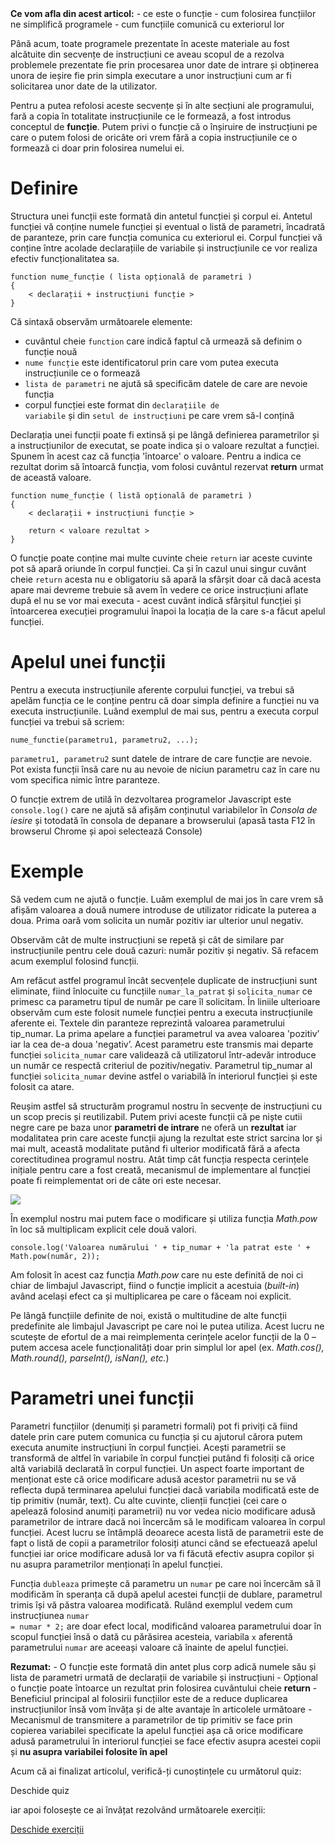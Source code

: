 <div class="knowledge-box">
<strong>Ce vom afla din acest articol:</strong>
- ce este o funcție
- cum folosirea funcțiilor ne simplifică programele
- cum funcțiile comunică cu exteriorul lor
</div>

Până acum, toate programele prezentate în aceste materiale au fost alcătuite din secvențe de instrucțiuni ce aveau scopul de a rezolva problemele prezentate fie prin procesarea unor date de intrare și obținerea unora de ieșire fie prin simpla executare a unor instrucțiuni cum ar fi solicitarea unor date de la utilizator.

Pentru a putea refolosi aceste secvențe și în alte secțiuni ale programului, fară a copia în totalitate instrucțiunile ce le formează, a fost introdus conceptul de **funcție**. Putem privi o funcție că o înșiruire de instrucțiuni pe care o putem folosi de oricâte ori vrem fără a copia instrucțiunile ce o formează ci doar prin folosirea numelui ei.

# Definire #
Structura unei funcții este formată din antetul funcției și corpul ei. Antetul funcției vă conține numele funcției și eventual o listă de parametri, încadrată de paranteze, prin care funcția comunica cu exteriorul ei. Corpul funcției vă conține între acolade declarațiile de variabile și instrucțiunile ce vor realiza efectiv funcționalitatea sa.

```
function nume_funcție ( lista opțională de parametri )
{
    < declarații + instrucțiuni funcție >
}
```

Că sintaxă observăm următoarele elemente:
- cuvântul cheie <code>function</code> care indică faptul că urmează să definim o funcție nouă
- <code>nume funcție</code> este identificatorul prin care vom putea executa instrucțiunile ce o formează
- <code>lista de parametri</code> ne ajută să specificăm datele de care are nevoie funcția
- corpul funcției este format din <code>declarațiile de variabile</code> și din <code>setul de instrucțiuni</code> pe care vrem să-l conțină

Declarația unei funcții poate fi extinsă și pe lângă definierea parametrilor și a instrucțiunilor de executat, se poate indica și o valoare rezultat a funcției. Spunem în acest caz că funcția 'întoarce' o valoare. Pentru a indica ce rezultat dorim să întoarcă funcția, vom folosi cuvântul rezervat **return** urmat de această valoare.

```
function nume_funcție ( listă opțională de parametri )
{
    < declarații + instrucțiuni funcție >
	
    return < valoare rezultat >
}
```

O funcție poate conține mai multe cuvinte cheie <code>return</code> iar aceste cuvinte pot să apară oriunde în corpul funcției. Ca și în cazul unui singur cuvânt cheie <code>return</code> acesta nu e obligatoriu să apară la sfârșit doar că dacă acesta apare mai devreme trebuie să avem în vedere ce orice instrucțiuni aflate după el nu se vor mai executa - acest cuvânt indică sfârșitul funcției și întoarcerea execuției programului înapoi la locația de la care s-a făcut apelul funcției.

# Apelul unei funcții #
Pentru a executa instrucțiunile aferente corpului funcției, va trebui să apelăm funcția ce le conține pentru că doar simpla definire a funcției nu va executa instrucțiunile. Luând exemplul de mai sus, pentru a executa corpul funcției va trebui să scriem:

``` nume_functie(parametru1, parametru2, ...); ```

``` parametru1, parametru2 ``` sunt datele de intrare de care funcție are nevoie. Pot exista funcții însă care nu au nevoie de niciun parametru caz în care nu vom specifica nimic între paranteze.

<div class="info-box">O funcție extrem de utilă în dezvoltarea programelor Javascript este <code>console.log()</code> care ne ajută să afișăm conținutul variabilelor în <em>Consola de iesire</em> și totodată în consola de depanare a browserului (apasă tasta F12 în browserul Chrome și apoi selectează Console)</div>

# Exemple #
Să vedem cum ne ajută o funcție. Luăm exemplul de mai jos în care vrem să afișăm valoarea a două numere introduse de utilizator ridicate la puterea a doua. Prima oară vom solicita un număr pozitiv iar ulterior unul negativ.

<div class="algovis" config-id="functii-basics.json" av-selected="2"></div>

Observăm cât de multe instrucțiuni se repetă și cât de similare par instrucțiunile pentru cele două cazuri: număr pozitiv și negativ. Să refacem acum exemplul folosind funcții.

<div class="algovis" config-id="functii-basics.json" av-selected="3"></div>

Am refăcut astfel programul încât secvențele duplicate de instrucțiuni sunt eliminate, fiind înlocuite cu funcțiile <code>numar_la_patrat</code> și <code>solicita_numar</code> ce primesc ca parametru tipul de număr pe care îl solicitam. În liniile ulterioare observăm cum este folosit numele funcției pentru a executa instrucțiunile aferente ei. Textele din paranteze reprezintă valoarea parametrului tip_numar. La prima apelare a funcției parametrul va avea valoarea 'pozitiv’ iar la cea de-a doua 'negativ’. Acest parametru este transmis mai departe funcției <code>solicita_numar</code> care validează că utilizatorul într-adevăr introduce un număr ce respectă criteriul de pozitiv/negativ. Parametrul tip_numar al funcției <code>solicita_numar</code> devine astfel o variabilă în interiorul funcției și este folosit ca atare.

Reușim astfel să structurăm programul nostru în secvențe de instrucțiuni cu un scop precis și reutilizabil. Putem privi aceste funcții că pe niște cutii negre care pe baza unor **parametri de intrare** ne oferă un **rezultat** iar modalitatea prin care aceste funcții ajung la rezultat este strict sarcina lor și mai mult, această modalitate putând fi ulterior modificată fără a afecta corectitudinea programul nostru. Atât timp cât funcția respecta cerințele inițiale pentru care a fost creată, mecanismul de implementare al funcției poate fi reimplementat ori de câte ori este necesar.

<img src="../wp-content/uploads/2023/img/black_box.png" class="img-box">

În exemplul nostru mai putem face o modificare și utiliza funcția _Math.pow_ în loc să multiplicam explicit cele două valori.

```
console.log('Valoarea numărului ' + tip_numar + 'la patrat este ' + Math.pow(număr, 2));
```
Am folosit în acest caz funcția _Math.pow_ care nu este definită de noi ci chiar de limbajul Javascript, fiind o funcție implicit a acestuia (_built-in_) având același efect ca și multiplicarea pe care o făceam noi explicit.

Pe lângă funcțiile definite de noi, există o multitudine de alte funcții predefinite ale limbajul Javascript pe care noi le putea utiliza. Acest lucru ne scutește de efortul de a mai reimplementa cerințele acelor funcții de la 0 – putem accesa acele funcționalități doar prin simplul lor apel (ex. _Math.cos(), Math.round(), parseInt(), isNan(), etc._)

# Parametri unei funcții #
Parametri funcțiilor (denumiți și parametri formali) pot fi priviți că fiind datele prin care putem comunica cu funcția și cu ajutorul cărora putem executa anumite instrucțiuni în corpul funcției. Acești parametrii se transformă de altfel în variabile în corpul funcției putând fi folosiți că orice altă variabilă declarată în corpul funcției. Un aspect foarte important de menționat este că orice modificare adusă acestor parametrii nu se vă reflecta după terminarea apelului funcției dacă variabila modificată este de tip primitiv (număr, text). Cu alte cuvinte, clienții funcției (cei care o apelează folosind anumiți parametrii) nu vor vedea nicio modificare adusă parametrilor de intrare dacă noi încercăm să le modificam valoarea în corpul funcției. Acest lucru se întâmplă deoarece acesta listă de parametrii este de fapt o listă de copii a parametrilor folosiți atunci când se efectuează apelul funcției iar orice modificare adusă lor va fi făcută efectiv asupra copilor și nu asupra parametrilor menționați în apelul funcției.

<div class="algovis" config-id="functii-basics.json" av-selected="1"></div>

Funcția <code>dubleaza</code> primește că parametru un <code>numar</code> pe care noi încercăm să îl modificăm în speranța că după apelul acestei funcții de dublare, parametrul trimis își vă păstra valoarea modificată. Rulând exemplul vedem cum instrucțiunea <code>numar = numar * 2;</code> are doar efect local, modificând valoarea parametrului doar în scopul funcției însă o dată cu părăsirea acesteia, variabila <code>x</code> aferentă parametrului <code>numar</code> are aceeași valoare că înainte de apelul funcției.

<div class="attention-box">
<strong>Rezumat:</strong>
- O funcție este formată din antet plus corp adică numele său și lista de parametri urmată de declarații de variabile și instrucțiuni
- Opțional o funcție poate întoarce un rezultat prin folosirea cuvântului cheie <strong>return</strong>
- Beneficiul principal al folosirii funcțiilor este de a reduce duplicarea instrucțiunilor însă vom învăța și de alte avantaje în articolele următoare
- Mecanismul de transmitere a parametrilor de tip primitiv se face prin copierea variabilei specificate la apelul funcției așa că orice modificare adusă parametrului în interiorul funcției se face efectiv asupra acestei copii și <strong>nu asupra variabilei folosite în apel</strong>
</div>

<div class="has-text-align-center">
<p>Acum că ai finalizat articolul, verifică-ți cunoștințele cu următorul quiz:</p>
<a config-id="../wp-content/uploads/2023/quizzes/functii.json" class="av-quiz av-btn-sm">Deschide quiz</a>
<p>iar apoi folosește ce ai învățat rezolvând următoarele exerciții:</p>
<a class="av-btn-sm" href="/exercitii-functii/" target="_blank" rel="noopener">Deschide exerciții</a>
</div>
